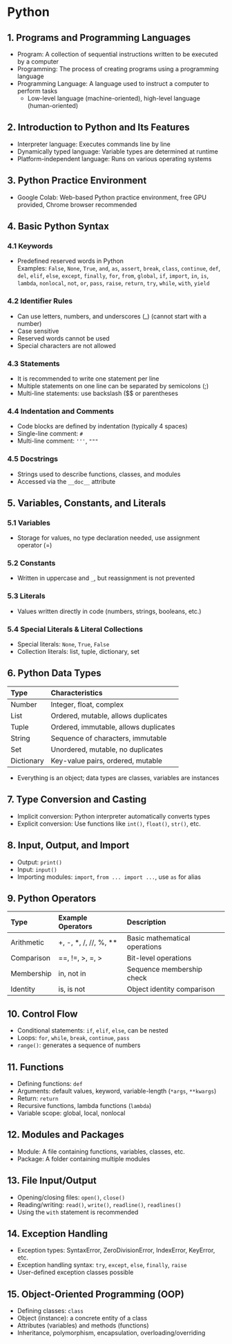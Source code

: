 # Python

## 1. Programs and Programming Languages

- Program: A collection of sequential instructions written to be executed by a computer
- Programming: The process of creating programs using a programming language
- Programming Language: A language used to instruct a computer to perform tasks  
    - Low-level language (machine-oriented), high-level language (human-oriented)

## 2. Introduction to Python and Its Features

- Interpreter language: Executes commands line by line
- Dynamically typed language: Variable types are determined at runtime
- Platform-independent language: Runs on various operating systems

## 3. Python Practice Environment

- Google Colab: Web-based Python practice environment, free GPU provided, Chrome browser recommended

## 4. Basic Python Syntax

### 4.1 Keywords

- Predefined reserved words in Python  
  Examples: `False`, `None`, `True`, `and`, `as`, `assert`, `break`, `class`, `continue`, `def`, `del`, `elif`, `else`, `except`, `finally`, `for`, `from`, `global`, `if`, `import`, `in`, `is`, `lambda`, `nonlocal`, `not`, `or`, `pass`, `raise`, `return`, `try`, `while`, `with`, `yield`

### 4.2 Identifier Rules

- Can use letters, numbers, and underscores (_) (cannot start with a number)
- Case sensitive
- Reserved words cannot be used
- Special characters are not allowed

### 4.3 Statements

- It is recommended to write one statement per line
- Multiple statements on one line can be separated by semicolons (;)
- Multi-line statements: use backslash (\$$ or parentheses

### 4.4 Indentation and Comments

- Code blocks are defined by indentation (typically 4 spaces)
- Single-line comment: `#`
- Multi-line comment: `'''`, `"""`

### 4.5 Docstrings

- Strings used to describe functions, classes, and modules
- Accessed via the `__doc__` attribute

## 5. Variables, Constants, and Literals

### 5.1 Variables

- Storage for values, no type declaration needed, use assignment operator (=)

### 5.2 Constants

- Written in uppercase and `_`, but reassignment is not prevented

### 5.3 Literals

- Values written directly in code (numbers, strings, booleans, etc.)

### 5.4 Special Literals & Literal Collections

- Special literals: `None`, `True`, `False`
- Collection literals: list, tuple, dictionary, set

## 6. Python Data Types

| Type       | Characteristics                       |
| :--        | :--                                   |
| Number     | Integer, float, complex               |
| List       | Ordered, mutable, allows duplicates   |
| Tuple      | Ordered, immutable, allows duplicates |
| String     | Sequence of characters, immutable     |
| Set        | Unordered, mutable, no duplicates     |
| Dictionary | Key-value pairs, ordered, mutable     |

- Everything is an object; data types are classes, variables are instances

## 7. Type Conversion and Casting

- Implicit conversion: Python interpreter automatically converts types
- Explicit conversion: Use functions like `int()`, `float()`, `str()`, etc.

## 8. Input, Output, and Import

- Output: `print()`
- Input: `input()`
- Importing modules: `import`, `from ... import ...`, use `as` for alias

## 9. Python Operators

| Type      | Example Operators          | Description                    |
| :--       | :--                       | :--                            |
| Arithmetic| +, -, *, /, //, %, **     | Basic mathematical operations  |
| Comparison| ==, !=, >, =, >       | Bit-level operations           |
| Membership| in, not in                | Sequence membership check      |
| Identity  | is, is not                | Object identity comparison     |

## 10. Control Flow

- Conditional statements: `if`, `elif`, `else`, can be nested
- Loops: `for`, `while`, `break`, `continue`, `pass`
- `range()`: generates a sequence of numbers

## 11. Functions

- Defining functions: `def`
- Arguments: default values, keyword, variable-length (`*args`, `**kwargs`)
- Return: `return`
- Recursive functions, lambda functions (`lambda`)
- Variable scope: global, local, nonlocal

## 12. Modules and Packages

- Module: A file containing functions, variables, classes, etc.
- Package: A folder containing multiple modules

## 13. File Input/Output

- Opening/closing files: `open()`, `close()`
- Reading/writing: `read()`, `write()`, `readline()`, `readlines()`
- Using the `with` statement is recommended

## 14. Exception Handling

- Exception types: SyntaxError, ZeroDivisionError, IndexError, KeyError, etc.
- Exception handling syntax: `try`, `except`, `else`, `finally`, `raise`
- User-defined exception classes possible

## 15. Object-Oriented Programming (OOP)

- Defining classes: `class`
- Object (instance): a concrete entity of a class
- Attributes (variables) and methods (functions)
- Inheritance, polymorphism, encapsulation, overloading/overriding
